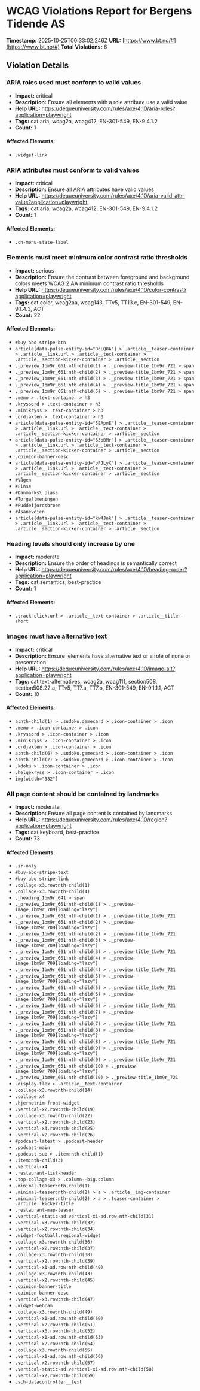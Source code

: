 # WCAG Violations Report for Bergens Tidende AS

**Timestamp:** 2025-10-25T00:33:02.246Z
**URL:** [https://www.bt.no/#](https://www.bt.no/#)
**Total Violations:** 6

## Violation Details

### ARIA roles used must conform to valid values

- **Impact:** critical
- **Description:** Ensure all elements with a role attribute use a valid value
- **Help URL:** https://dequeuniversity.com/rules/axe/4.10/aria-roles?application=playwright
- **Tags:** cat.aria, wcag2a, wcag412, EN-301-549, EN-9.4.1.2
- **Count:** 1

#### Affected Elements:

- `.widget-link`

### ARIA attributes must conform to valid values

- **Impact:** critical
- **Description:** Ensure all ARIA attributes have valid values
- **Help URL:** https://dequeuniversity.com/rules/axe/4.10/aria-valid-attr-value?application=playwright
- **Tags:** cat.aria, wcag2a, wcag412, EN-301-549, EN-9.4.1.2
- **Count:** 1

#### Affected Elements:

- `.ch-menu-state-label`

### Elements must meet minimum color contrast ratio thresholds

- **Impact:** serious
- **Description:** Ensure the contrast between foreground and background colors meets WCAG 2 AA minimum contrast ratio thresholds
- **Help URL:** https://dequeuniversity.com/rules/axe/4.10/color-contrast?application=playwright
- **Tags:** cat.color, wcag2aa, wcag143, TTv5, TT13.c, EN-301-549, EN-9.1.4.3, ACT
- **Count:** 22

#### Affected Elements:

- `#buy-abo-stripe-btn`
- `article[data-pulse-entity-id="OoLQ8A"] > .article__teaser-container > .article__link.url > .article__text-container > .article__section-kicker-container > .article__section`
- `._preview_1bm9r_661:nth-child(1) > ._preview-title_1bm9r_721 > span`
- `._preview_1bm9r_661:nth-child(2) > ._preview-title_1bm9r_721 > span`
- `._preview_1bm9r_661:nth-child(3) > ._preview-title_1bm9r_721 > span`
- `._preview_1bm9r_661:nth-child(4) > ._preview-title_1bm9r_721 > span`
- `._preview_1bm9r_661:nth-child(5) > ._preview-title_1bm9r_721 > span`
- `.memo > .text-container > h3`
- `.kryssord > .text-container > h3`
- `.minikryss > .text-container > h3`
- `.ordjakten > .text-container > h3`
- `article[data-pulse-entity-id="5EApmE"] > .article__teaser-container > .article__link.url > .article__text-container > .article__section-kicker-container > .article__section`
- `article[data-pulse-entity-id="63pBMr"] > .article__teaser-container > .article__link.url > .article__text-container > .article__section-kicker-container > .article__section`
- `.opinion-banner-desc`
- `article[data-pulse-entity-id="pPJLyX"] > .article__teaser-container > .article__link.url > .article__text-container > .article__section-kicker-container > .article__section`
- `#Vågen`
- `#Finse`
- `#Danmarks\ plass`
- `#Torgallmeningen`
- `#Puddefjordsbroen`
- `#Åsaneveien`
- `article[data-pulse-entity-id="kw4Jnk"] > .article__teaser-container > .article__link.url > .article__text-container > .article__section-kicker-container > .article__section`

### Heading levels should only increase by one

- **Impact:** moderate
- **Description:** Ensure the order of headings is semantically correct
- **Help URL:** https://dequeuniversity.com/rules/axe/4.10/heading-order?application=playwright
- **Tags:** cat.semantics, best-practice
- **Count:** 1

#### Affected Elements:

- `.track-click.url > .article__text-container > .article__title--short`

### Images must have alternative text

- **Impact:** critical
- **Description:** Ensure <img> elements have alternative text or a role of none or presentation
- **Help URL:** https://dequeuniversity.com/rules/axe/4.10/image-alt?application=playwright
- **Tags:** cat.text-alternatives, wcag2a, wcag111, section508, section508.22.a, TTv5, TT7.a, TT7.b, EN-301-549, EN-9.1.1.1, ACT
- **Count:** 10

#### Affected Elements:

- `a:nth-child(1) > .sudoku.gamecard > .icon-container > .icon`
- `.memo > .icon-container > .icon`
- `.kryssord > .icon-container > .icon`
- `.minikryss > .icon-container > .icon`
- `.ordjakten > .icon-container > .icon`
- `a:nth-child(6) > .sudoku.gamecard > .icon-container > .icon`
- `a:nth-child(7) > .sudoku.gamecard > .icon-container > .icon`
- `.kdoku > .icon-container > .icon`
- `.helgekryss > .icon-container > .icon`
- `img[width="382"]`

### All page content should be contained by landmarks

- **Impact:** moderate
- **Description:** Ensure all page content is contained by landmarks
- **Help URL:** https://dequeuniversity.com/rules/axe/4.10/region?application=playwright
- **Tags:** cat.keyboard, best-practice
- **Count:** 73

#### Affected Elements:

- `.sr-only`
- `#buy-abo-stripe-text`
- `#buy-abo-stripe-link`
- `.collage-x3.row:nth-child(1)`
- `.collage-x3.row:nth-child(4)`
- `._heading_1bm9r_641 > span`
- `._preview_1bm9r_661:nth-child(1) > ._preview-image_1bm9r_709[loading="lazy"]`
- `._preview_1bm9r_661:nth-child(1) > ._preview-title_1bm9r_721`
- `._preview_1bm9r_661:nth-child(2) > ._preview-image_1bm9r_709[loading="lazy"]`
- `._preview_1bm9r_661:nth-child(2) > ._preview-title_1bm9r_721`
- `._preview_1bm9r_661:nth-child(3) > ._preview-image_1bm9r_709[loading="lazy"]`
- `._preview_1bm9r_661:nth-child(3) > ._preview-title_1bm9r_721`
- `._preview_1bm9r_661:nth-child(4) > ._preview-image_1bm9r_709[loading="lazy"]`
- `._preview_1bm9r_661:nth-child(4) > ._preview-title_1bm9r_721`
- `._preview_1bm9r_661:nth-child(5) > ._preview-image_1bm9r_709[loading="lazy"]`
- `._preview_1bm9r_661:nth-child(5) > ._preview-title_1bm9r_721`
- `._preview_1bm9r_661:nth-child(6) > ._preview-image_1bm9r_709[loading="lazy"]`
- `._preview_1bm9r_661:nth-child(6) > ._preview-title_1bm9r_721`
- `._preview_1bm9r_661:nth-child(7) > ._preview-image_1bm9r_709[loading="lazy"]`
- `._preview_1bm9r_661:nth-child(7) > ._preview-title_1bm9r_721`
- `._preview_1bm9r_661:nth-child(8) > ._preview-image_1bm9r_709[loading="lazy"]`
- `._preview_1bm9r_661:nth-child(8) > ._preview-title_1bm9r_721`
- `._preview_1bm9r_661:nth-child(9) > ._preview-image_1bm9r_709[loading="lazy"]`
- `._preview_1bm9r_661:nth-child(9) > ._preview-title_1bm9r_721`
- `._preview_1bm9r_661:nth-child(10) > ._preview-image_1bm9r_709[loading="lazy"]`
- `._preview_1bm9r_661:nth-child(10) > ._preview-title_1bm9r_721`
- `.display-flex > .article__text-container`
- `.collage-x3.row:nth-child(14)`
- `.collage-x4`
- `.hjernetrim-front-widget`
- `.vertical-x2.row:nth-child(19)`
- `.collage-x3.row:nth-child(22)`
- `.vertical-x2.row:nth-child(23)`
- `.vertical-x3.row:nth-child(25)`
- `.vertical-x2.row:nth-child(26)`
- `#podcast-latest > .podcast-header`
- `.podcast-main`
- `.podcast-sub > .item:nth-child(1)`
- `.item:nth-child(3)`
- `.vertical-x4`
- `.restaurant-list-header`
- `.top-collage-x3 > .column--big.column`
- `.minimal-teaser:nth-child(1)`
- `.minimal-teaser:nth-child(2) > a > .article__img-container`
- `.minimal-teaser:nth-child(2) > a > .teaser-container > .article__kicker-title`
- `.restaurant-map-teaser`
- `.vertical-static-ad.vertical-x1-ad.row:nth-child(31)`
- `.vertical-x3.row:nth-child(32)`
- `.vertical-x2.row:nth-child(34)`
- `.widget-football.regional-widget`
- `.collage-x3.row:nth-child(36)`
- `.vertical-x2.row:nth-child(37)`
- `.collage-x3.row:nth-child(38)`
- `.vertical-x2.row:nth-child(39)`
- `.vertical-x1-ad.row:nth-child(40)`
- `.collage-x3.row:nth-child(43)`
- `.vertical-x2.row:nth-child(45)`
- `.opinion-banner-title`
- `.opinion-banner-desc`
- `.vertical-x3.row:nth-child(47)`
- `.widget-webcam`
- `.collage-x3.row:nth-child(49)`
- `.vertical-x1-ad.row:nth-child(50)`
- `.vertical-x2.row:nth-child(51)`
- `.vertical-x3.row:nth-child(52)`
- `.vertical-x1-ad.row:nth-child(53)`
- `.vertical-x2.row:nth-child(54)`
- `.collage-x3.row:nth-child(55)`
- `.vertical-x1-ad.row:nth-child(56)`
- `.vertical-x2.row:nth-child(57)`
- `.vertical-static-ad.vertical-x1-ad.row:nth-child(58)`
- `.vertical-x2.row:nth-child(59)`
- `.sch-datacontroller__text`
